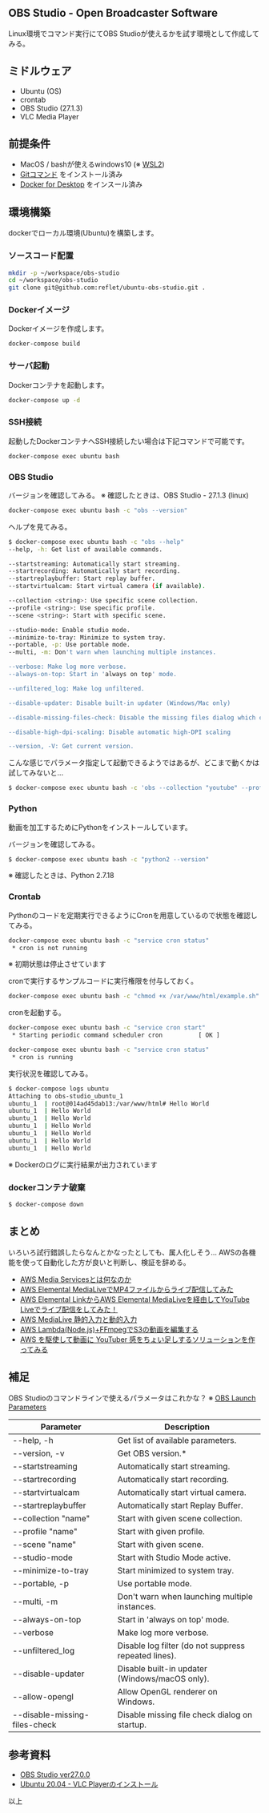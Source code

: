 ## OBS Studio - Open Broadcaster Software
Linux環境でコマンド実行にてOBS Studioが使えるかを試す環境として作成してみる。

## ミドルウェア
* Ubuntu (OS)
* crontab
* OBS Studio (27.1.3)
* VLC Media Player

## 前提条件
* MacOS / bashが使えるwindows10 (※ [WSL2](https://docs.microsoft.com/ja-jp/windows/wsl/install-win10))
* [Gitコマンド](https://git-scm.com/) をインストール済み
* [Docker for Desktop](https://hub.docker.com/editions/community/docker-ce-desktop-mac) をインスール済み

## 環境構築
dockerでローカル環境(Ubuntu)を構築します。

### ソースコード配置

```bash
mkdir -p ~/workspace/obs-studio
cd ~/workspace/obs-studio
git clone git@github.com:reflet/ubuntu-obs-studio.git .
```

### Dockerイメージ
Dockerイメージを作成します。

```bash
docker-compose build
```

### サーバ起動
Dockerコンテナを起動します。

```bash
docker-compose up -d
```

### SSH接続
起動したDockerコンテナへSSH接続したい場合は下記コマンドで可能です。

```bash
docker-compose exec ubuntu bash
```

### OBS Studio
バージョンを確認してみる。
※ 確認したときは、OBS Studio - 27.1.3 (linux)

```bash
docker-compose exec ubuntu bash -c "obs --version"
```

ヘルプを見てみる。

```bash
$ docker-compose exec ubuntu bash -c "obs --help"
--help, -h: Get list of available commands.

--startstreaming: Automatically start streaming.
--startrecording: Automatically start recording.
--startreplaybuffer: Start replay buffer.
--startvirtualcam: Start virtual camera (if available).

--collection <string>: Use specific scene collection.
--profile <string>: Use specific profile.
--scene <string>: Start with specific scene.

--studio-mode: Enable studio mode.
--minimize-to-tray: Minimize to system tray.
--portable, -p: Use portable mode.
--multi, -m: Don't warn when launching multiple instances.

--verbose: Make log more verbose.
--always-on-top: Start in 'always on top' mode.

--unfiltered_log: Make log unfiltered.

--disable-updater: Disable built-in updater (Windows/Mac only)

--disable-missing-files-check: Disable the missing files dialog which can appear on startup.

--disable-high-dpi-scaling: Disable automatic high-DPI scaling

--version, -V: Get current version.
```

こんな感じでパラメータ指定して起動できるようではあるが、どこまで動くかは試してみないと...

```bash
$ docker-compose exec ubuntu bash -c 'obs --collection "youtube" --profile "Youtube" --scene "scene-01" --studio-mode --startstreaming --minimize-to-tray'
```

### Python
動画を加工するためにPythonをインストールしています。

バージョンを確認してみる。

```bash
$ docker-compose exec ubuntu bash -c "python2 --version"
```

※ 確認したときは、Python 2.7.18

### Crontab
Pythonのコードを定期実行できるようにCronを用意しているので状態を確認してみる。

```bash
docker-compose exec ubuntu bash -c "service cron status"
 * cron is not running
```

※ 初期状態は停止させています

cronで実行するサンプルコードに実行権限を付与しておく。

```bash
docker-compose exec ubuntu bash -c "chmod +x /var/www/html/example.sh"
```

cronを起動する。

```bash
docker-compose exec ubuntu bash -c "service cron start"
 * Starting periodic command scheduler cron          [ OK ]

docker-compose exec ubuntu bash -c "service cron status"
 * cron is running
```

実行状況を確認してみる。

```bash
$ docker-compose logs ubuntu
Attaching to obs-studio_ubuntu_1
ubuntu_1  | root@014ad45dab13:/var/www/html# Hello World
ubuntu_1  | Hello World
ubuntu_1  | Hello World
ubuntu_1  | Hello World
ubuntu_1  | Hello World
ubuntu_1  | Hello World
ubuntu_1  | Hello World
```

※ Dockerのログに実行結果が出力されています

### dockerコンテナ破棄

```bash
$ docker-compose down
```

## まとめ
いろいろ試行錯誤したらなんとかなったとしても、属人化しそう...
AWSの各機能を使って自動化した方が良いと判断し、検証を辞める。

* [AWS Media Servicesとは何なのか](https://cloudpack.media/39357)
* [AWS Elemental MediaLiveでMP4ファイルからライブ配信してみた](https://dev.classmethod.jp/articles/aws-elemental-medialive-mp4-pull-input/)
* [AWS Elemental LinkからAWS Elemental MediaLiveを経由してYouTube Liveでライブ配信をしてみた！](https://dev.classmethod.jp/articles/aws-elemental-link-youtubelive/)
* [AWS MediaLive 静的入力と動的入力](https://docs.aws.amazon.com/ja_jp/medialive/latest/ug/how-dynamic-inputs-work.html)
* [AWS Lambda(Node.js)+FFmpegでS3の動画を編集する](https://fukatsu.tech/ffmpeg-lambda-nodejs)
* [AWS を駆使して動画に YouTuber 感をちょい足しするソリューションを作ってみる](https://aws.amazon.com/jp/builders-flash/202008/transcribe-youtuber/?awsf.filter-name=*all)

## 補足
OBS Studioのコマンドラインで使えるパラメータはこれかな？
※ [OBS Launch Parameters](https://obsproject.com/wiki/Launch-Parameters)

|Parameter											|Description|
| ---- | ---- |
|--help, -h											|Get list of available parameters.|
|--version, -v									|Get OBS version.*|
|--startstreaming								|Automatically start streaming.|
|--startrecording								|Automatically start recording.|
|--startvirtualcam							|Automatically start virtual camera.|
|--startreplaybuffer						|Automatically start Replay Buffer.|
|--collection "name"						|Start with given scene collection.|
|--profile "name"								|Start with given profile.|
|--scene "name"									|Start with given scene.|
|--studio-mode									|Start with Studio Mode active.|
|--minimize-to-tray							|Start minimized to system tray.|
|--portable, -p									|Use portable mode.|
|--multi, -m										|Don't warn when launching multiple instances.|
|--always-on-top								|Start in 'always on top' mode.|
|--verbose											|Make log more verbose.|
|--unfiltered_log								|Disable log filter (do not suppress repeated lines).|
|--disable-updater							|Disable built-in updater (Windows/macOS only).|
|--allow-opengl									|Allow OpenGL renderer on Windows.|
|--disable-missing-files-check	|Disable missing file check dialog on startup.|

## 参考資料
* [OBS Studio ver27.0.0](https://newreleases.io/project/github/obsproject/obs-studio/release/27.0.0-rc3)
* [Ubuntu 20.04 - VLC Playerのインストール](https://codechacha.com/ja/ubuntu-install-vlc/)

以上
